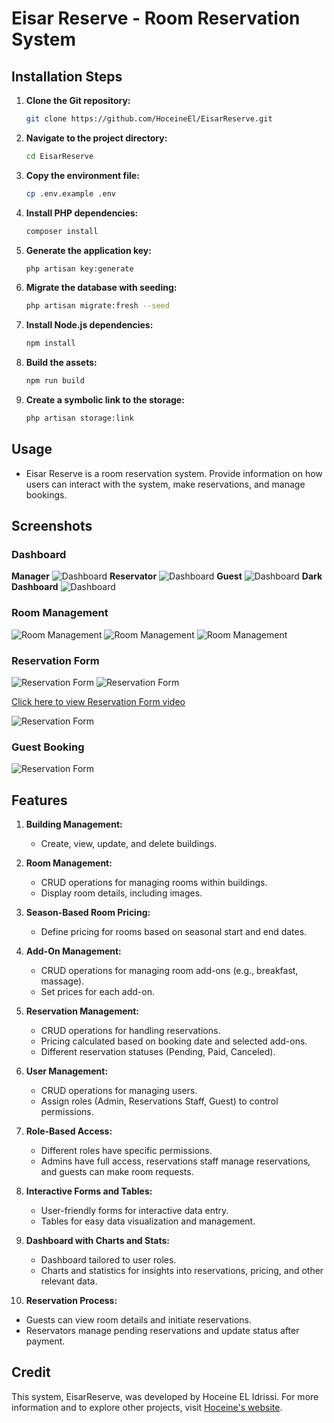 # Eisar Reserve - Room Reservation System

## Installation Steps

1. **Clone the Git repository:**

    ```bash
    git clone https://github.com/HoceineEl/EisarReserve.git
    ```

2. **Navigate to the project directory:**

    ```bash
    cd EisarReserve
    ```

3. **Copy the environment file:**

    ```bash
    cp .env.example .env
    ```

4. **Install PHP dependencies:**

    ```bash
    composer install
    ```

5. **Generate the application key:**

    ```bash
    php artisan key:generate
    ```

6. **Migrate the database with seeding:**

    ```bash
    php artisan migrate:fresh --seed
    ```

7. **Install Node.js dependencies:**

    ```bash
    npm install
    ```

8. **Build the assets:**

    ```bash
    npm run build
    ```

9. **Create a symbolic link to the storage:**

    ```bash
    php artisan storage:link
    ```

## Usage

-   Eisar Reserve is a room reservation system. Provide information on how users can interact with the system, make reservations, and manage bookings.

## Screenshots

### Dashboard

**Manager**
![Dashboard](screenshots/dashboard.png)
**Reservator**
![Dashboard](screenshots/res-dash.png)
**Guest**
![Dashboard](screenshots/guest-dash.png)
**Dark Dashboard**
![Dashboard](screenshots/dark.png)

### Room Management

![Room Management](screenshots/rooms-list.png)
![Room Management](screenshots/rooms-create-1.png)
![Room Management](screenshots/room-create-2.png)

### Reservation Form

![Reservation Form](screenshots/res-list.png)
![Reservation Form](screenshots/res-create.png)

[Click here to view Reservation Form video](screenshots/res-create.mp4)

![Reservation Form](screenshots/res-dark.png)

### Guest Booking

![Reservation Form](screenshots/book.gif)

## Features

1. **Building Management:**

    - Create, view, update, and delete buildings.

2. **Room Management:**

    - CRUD operations for managing rooms within buildings.
    - Display room details, including images.

3. **Season-Based Room Pricing:**

    - Define pricing for rooms based on seasonal start and end dates.

4. **Add-On Management:**

    - CRUD operations for managing room add-ons (e.g., breakfast, massage).
    - Set prices for each add-on.

5. **Reservation Management:**

    - CRUD operations for handling reservations.
    - Pricing calculated based on booking date and selected add-ons.
    - Different reservation statuses (Pending, Paid, Canceled).

6. **User Management:**

    - CRUD operations for managing users.
    - Assign roles (Admin, Reservations Staff, Guest) to control permissions.

7. **Role-Based Access:**

    - Different roles have specific permissions.
    - Admins have full access, reservations staff manage reservations, and guests can make room requests.

8. **Interactive Forms and Tables:**

    - User-friendly forms for interactive data entry.
    - Tables for easy data visualization and management.

9. **Dashboard with Charts and Stats:**

    - Dashboard tailored to user roles.
    - Charts and statistics for insights into reservations, pricing, and other relevant data.

10. **Reservation Process:**

-   Guests can view room details and initiate reservations.
-   Reservators manage pending reservations and update status after payment.

## Credit

This system, EisarReserve, was developed by Hoceine EL Idrissi. For more information and to explore other projects, visit [Hoceine's website](https://hoceine.com).

